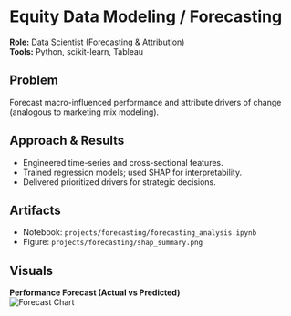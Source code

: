 # Equity Data Modeling / Forecasting

**Role:** Data Scientist (Forecasting & Attribution)  
**Tools:** Python, scikit-learn, Tableau

## Problem
Forecast macro-influenced performance and attribute drivers of change (analogous to marketing mix modeling).

## Approach & Results
- Engineered time-series and cross-sectional features.  
- Trained regression models; used SHAP for interpretability.  
- Delivered prioritized drivers for strategic decisions.

## Artifacts
- Notebook: `projects/forecasting/forecasting_analysis.ipynb`  
- Figure: `projects/forecasting/shap_summary.png`

## Visuals

**Performance Forecast (Actual vs Predicted)**  
![Forecast Chart](./forecasting_line.png)

